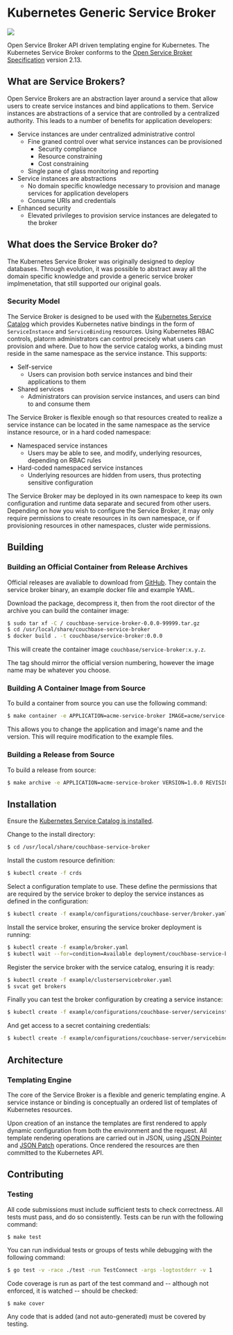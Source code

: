 # Kubernetes Generic Service Broker

![](https://github.com/spjmurray/service-broker/workflows/Build%20and%20Test/badge.svg)

Open Service Broker API driven templating engine for Kubernetes.
The Kubernetes Service Broker conforms to the [Open Service Broker Specification](https://github.com/openservicebrokerapi/servicebroker/blob/v2.13/spec.md) version 2.13.

## What are Service Brokers?

Open Service Brokers are an abstraction layer around a service that allow users to create service instances and bind applications to them.
Service instances are abstractions of a service that are controlled by a centralized authority.
This leads to a number of benefits for application developers:

* Service instances are under centralized administrative control
  * Fine graned control over what service instances can be provisioned
    * Security compliance
    * Resource constraining
    * Cost constraining
  * Single pane of glass monitoring and reporting
* Service instances are abstractions
  * No domain specific knowledge necessary to provision and manage services for application developers
  * Consume URIs and credentials
* Enhanced security
  * Elevated privileges to provision service instances are delegated to the broker

## What does the Service Broker do?

The Kubernetes Service Broker was originally designed to deploy databases.
Through evolution, it was possible to abstract away all the domain specific knowledge and provide a generic service broker implmenetation, that still supported our original goals.

### Security Model

The Service Broker is designed to be used with the [Kubernetes Service Catalog](https://kubernetes.io/docs/concepts/extend-kubernetes/service-catalog/) which provides Kubernetes native bindings in the form of `ServiceInstance` and `ServiceBinding` resources.
Using Kubernetes RBAC controls, platorm administrators can control precicely what users can provision and where.
Due to how the service catalog works, a binding must reside in the same namespace as the service instance.
This supports:

* Self-service
  * Users can provision both service instances and bind their applications to them
* Shared services
  * Administrators can provision service instances, and users can bind to and consume them 

The Service Broker is flexible enough so that resources created to realize a service instance can be located in the same namespace as the service instance resource, or in a hard coded namespace:

* Namespaced service instances
  * Users may be able to see, and modify, underlying resources, depending on RBAC rules
* Hard-coded namespaced service instances
  * Underlying resources are hidden from users, thus protecting sensitive configuration

The Service Broker may be deployed in its own namespace to keep its own configuration and runtime data separate and secured from other users.
Depending on how you wish to configure the Service Broker, it may only require permissions to create resources in its own namespace, or if provisioning resources in other namespaces, cluster wide permissions.

## Building

### Building an Official Container from Release Archives

Official releases are avaliable to download from [GitHub](https://github.com/spjmurray/service-broker/releases).
They contain the service broker binary, an example docker file and example YAML.

Download the package, decompress it, then from the root director of the archive you can build the container image:

```bash
$ sudo tar xf -C / couchbase-service-broker-0.0.0-99999.tar.gz
$ cd /usr/local/share/couchbase-service-broker
$ docker build . -t couchbase/service-broker:0.0.0
```

This will create the container image `couchbase/service-broker:x.y.z`.

The tag should mirror the official version numbering, however the image name may be whatever you choose.

### Building A Container Image from Source

To build a container from source you can use the following command:

```bash
$ make container -e APPLICATION=acme-service-broker IMAGE=acme/service-broker VERSION=x.y.z
```

This allows you to change the application and image's name and the version.
This will require modification to the example files.

### Building a Release from Source

To build a release from source:

```bash
$ make archive -e APPLICATION=acme-service-broker VERSION=1.0.0 REVISION=beta1
```

## Installation

Ensure the [Kubernetes Service Catalog is installed](https://svc-cat.io/docs/install/).

Change to the install directory:

```bash
$ cd /usr/local/share/couchbase-service-broker
```

Install the custom resource definition:

```bash
$ kubectl create -f crds
```

Select a configuration template to use.
These define the permissions that are required by the service broker to deploy the service instances as defined in the configuration:

```bash
$ kubectl create -f example/configurations/couchbase-server/broker.yaml
```

Install the service broker, ensuring the service broker deployment is running:

```bash
$ kubectl create -f example/broker.yaml
$ kubectl wait --for=condition=Available deployment/couchbase-service-broker
```

Register the service broker with the service catalog, ensuring it is ready:

```bash
$ kubectl create -f example/clusterservicebroker.yaml
$ svcat get brokers
```

Finally you can test the broker configuration by creating a service instance:

```bash
$ kubectl create -f example/configurations/couchbase-server/serviceinstance.yaml
```

And get access to a secret containing credentials:

```bash
$ kubectl create -f example/configurations/couchbase-server/servicebinding.yaml
```

## Architecture

### Templating Engine

The core of the Service Broker is a flexible and generic templating engine.
A service instance or binding is conceptually an ordered list of templates of Kubernetes resources.

Upon creation of an instance the templates are first rendered to apply dynamic configuration from both the environment and the request.
All template rendering operations are carried out in JSON, using [JSON Pointer](https://tools.ietf.org/html/rfc6902) and [JSON Patch](https://tools.ietf.org/html/rfc6902) operations.
Once rendered the resources are then committed to the Kubernetes API.

## Contributing

### Testing

All code submissions must include sufficient tests to check correctness.
All tests must pass, and do so consistently.
Tests can be run with the following command:

```bash
$ make test
```

You can run individual tests or groups of tests while debugging with the following command:

```bash
$ go test -v -race ./test -run TestConnect -args -logtostderr -v 1
```

Code coverage is run as part of the test command and -- although not enforced, it is watched -- should be checked:

```bask
$ make cover
```

Any code that is added (and not auto-generated) must be covered by testing.
